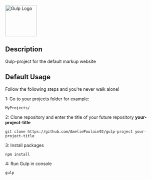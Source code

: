 <img src="https://worldvectorlogo.com/logos/gulp.svg" alt="Gulp Logo" width="100">

## Description
Gulp-project for the default markup website

## Default Usage
Follow the following steps and you're never walk alone!

1: Go to your projects folder for example:
```
MyProjects/
```
2: Clone repository and enter the title of your future repository <strong>your-project-title</strong>
```
git clone https://github.com/AmeliePoulain92/gulp-project your-project-title
```
3: Install packages
```
npm install 
```
4: Run Gulp in console
```
gulp  
```

